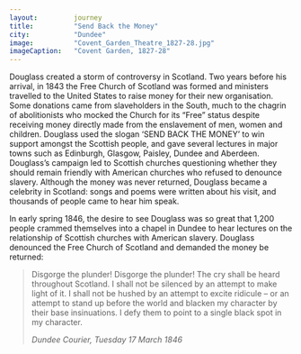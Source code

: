 ```yaml
---
layout: 		journey
title: 			"Send Back the Money"
city:			"Dundee"
image: 			"Covent_Garden_Theatre_1827-28.jpg"
imageCaption: 	"Covent Garden, 1827-28"
---
```


Douglass created a storm of controversy in Scotland. Two years before his arrival, in 1843 the Free Church of Scotland was formed and ministers travelled to the United States to raise money for their new organisation. Some donations came from slaveholders in the South, much to the chagrin of abolitionists who mocked the Church for its “Free” status despite receiving money directly made from the enslavement of men, women and children. Douglass used the slogan ‘SEND BACK THE MONEY’ to win support amongst the Scottish people, and gave several lectures in major towns such as Edinburgh, Glasgow, Paisley, Dundee and Aberdeen. Douglass’s campaign led to Scottish churches questioning whether they should remain friendly with American churches who refused to denounce slavery. Although the money was never returned, Douglass became a celebrity in Scotland: songs and poems were written about his visit, and thousands of people came to hear him speak.

In early spring 1846, the desire to see Douglass was so great that 1,200 people crammed themselves into a chapel in Dundee to hear lectures on the relationship of Scottish churches with American slavery. Douglass denounced the Free Church of Scotland and demanded the money be returned:

>Disgorge the plunder! Disgorge the plunder! The cry shall be heard throughout Scotland. I shall not be silenced by an attempt to make light of it. I shall not be hushed by an attempt to excite ridicule – or an attempt to stand up before the world and blacken my character by their base insinuations. I defy them to point to a single black spot in my character.
> <footer><cite>Dundee Courier, Tuesday 17 March 1846</cite></footer>